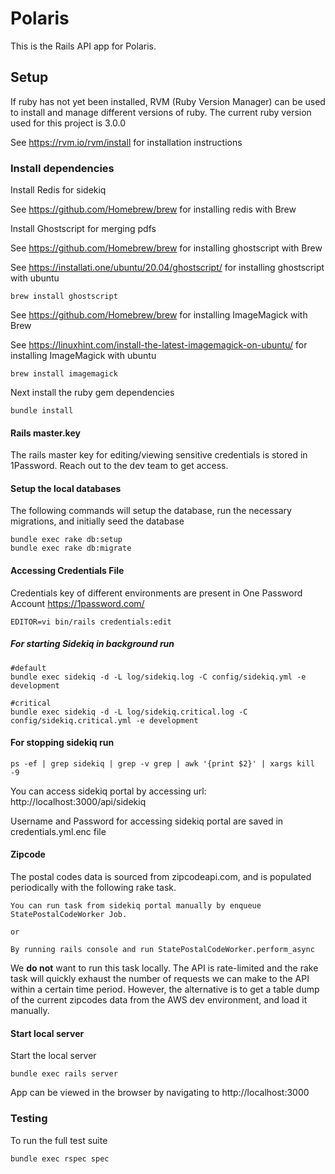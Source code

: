 # Polaris

This is the Rails API app for Polaris.

## Setup

If ruby has not yet been installed, RVM (Ruby Version Manager) can be used to install and manage different versions of ruby.  The current ruby version used for this project is 3.0.0

See https://rvm.io/rvm/install for installation instructions


### Install dependencies

Install Redis for sidekiq

See https://github.com/Homebrew/brew for installing redis with Brew

Install Ghostscript for merging pdfs

See https://github.com/Homebrew/brew for installing ghostscript with Brew

See https://installati.one/ubuntu/20.04/ghostscript/ for installing ghostscript with ubuntu


`brew install ghostscript`

See https://github.com/Homebrew/brew for installing ImageMagick with Brew


See https://linuxhint.com/install-the-latest-imagemagick-on-ubuntu/ for installing ImageMagick with ubuntu



`brew install imagemagick`

Next install the ruby gem dependencies
```
bundle install
```

#### Rails master.key
The rails master key for editing/viewing sensitive credentials is stored in 1Password.  Reach out to the dev team to get access.


#### Setup the local databases
The following commands will setup the database, run the necessary migrations, and initially seed the database
```
bundle exec rake db:setup
bundle exec rake db:migrate
```

#### Accessing Credentials File


Credentials key of different environments are present in One Password Account https://1password.com/

```
EDITOR=vi bin/rails credentials:edit
```

##### For starting Sidekiq in background run

```
#default
bundle exec sidekiq -d -L log/sidekiq.log -C config/sidekiq.yml -e development

#critical
bundle exec sidekiq -d -L log/sidekiq.critical.log -C config/sidekiq.critical.yml -e development
```

#### For stopping sidekiq run

```
ps -ef | grep sidekiq | grep -v grep | awk '{print $2}' | xargs kill -9
```

You can access sidekiq portal by accessing url: http://localhost:3000/api/sidekiq

Username and Password for accessing sidekiq portal are saved in credentials.yml.enc file


#### Zipcode
The postal codes data is sourced from zipcodeapi.com, and is populated periodically with the following rake task.

```
You can run task from sidekiq portal manually by enqueue StatePostalCodeWorker Job.

or

By running rails console and run StatePostalCodeWorker.perform_async
```

We **do not** want to run this task locally.  The API is rate-limited and the rake task will quickly exhaust the number of requests we can make to the API within a certain time period.  However, the alternative is to get a table dump of the current zipcodes data from the AWS dev environment, and load it manually.


#### Start local server
Start the local server

```
bundle exec rails server
```

App can be viewed in the browser by navigating to http://localhost:3000

### Testing

To run the full test suite

```
bundle exec rspec spec
```


